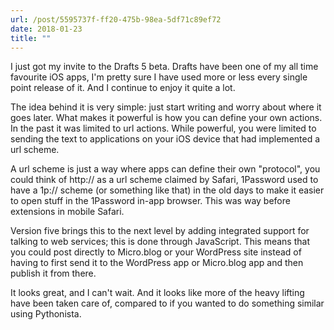 ```yaml
---
url: /post/5595737f-ff20-475b-98ea-5df71c89ef72
date: 2018-01-23
title: ""
---
```


I just got my invite to the Drafts 5 beta. Drafts have been one of my all time favourite iOS apps, I'm pretty sure I have used more or less every single point release of it. And I continue to enjoy it quite a lot.



The idea behind it is very simple: just start writing and worry about where it goes later. What makes it powerful is how you can define your own actions. In the past it was limited to url actions. While powerful, you were limited to sending the text to applications on your iOS device that had implemented a url scheme.



A url scheme is just a way where apps can define their own "protocol", you could think of http:// as a url scheme claimed by Safari, 1Password used to have a 1p:// scheme (or something like that) in the old days to make it easier to open stuff in the 1Password in-app browser. This was way before extensions in mobile Safari.



Version five brings this to the next level by adding integrated support for talking to web services; this is done through JavaScript. This means that you could post directly to Micro.blog or your WordPress site instead of having to first send it to the WordPress app or Micro.blog app and then publish it from there.



It looks great, and I can't wait. And it looks like more of the heavy lifting have been taken care of, compared to if you wanted to do something similar using Pythonista.